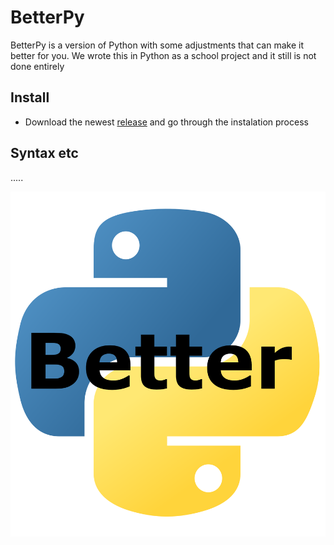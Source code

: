 # BetterPy
BetterPy is a version of Python with some adjustments that can make it better for you. We wrote this in Python as a school project and it still is not done entirely

## Install
- Download the newest [release](https://sillycode.tech/software?Desktop:BetterPy) and go through the instalation process

## Syntax etc
.....

![img.png](BetterPy.png)
